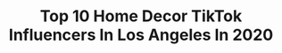 ---
title: Top 10 Home Decor TikTok Influencers In Los Angeles In 2020
description: >-
  Find top home decor TikTok influencers in Los Angeles in 2020. Most popular hashtags: #fyp #homedecor #losangeles #foryou.
platform: TikTok
hits: 26
text_top: Analyze the best TikTok accounts on inBeat.
text_bottom: Our search engine has 26 TikTok influencers like this in Los Angeles, United States for you to contact.
profiles:
  - username: "totallygio"
    fullname: >-
      TotallyGio
    bio: >-
      I dunno.
    location: "United States"
    followers: 23700
    engagement: 571
    commentsToLikes: 0.026156
    id: ckblf1y3r90jq0j23hmv5y0t2
    verified: false
    hashtags: "#vegan, #dadjokes, #fyp, #vibewithus"
  - username: "saratoufali"
    fullname: >-
      Sara Toufali
    bio: >-
      los angeles, CA 🌴 ig @saratoufali
    location: "United States"
    followers: 9373
    engagement: 651
    commentsToLikes: 0.022758
    id: ckavrnwkh3qid0j23i98c4ura
    verified: false
    hashtags: "#plantlady, #plantparent, #couplelife, #plantlover"
  - username: "emantheegyptian"
    fullname: >-
      Eman
    bio: >-
      professional hype woman always smiling ig: thedailyeman cash app: $ehass14
    location: "United States"
    followers: 6482
    engagement: 768
    commentsToLikes: 0.012623
    id: ckb9bhm9vxrwf0j235up6r0b3
    verified: false
    hashtags: "#glowup, #everydayscience, #fyp, #weightloss"
  - username: "designbuildla"
    fullname: >-
      DESIGNBUILDLA
    bio: >-
      INTERIOR + ARCHITECTURAL DESIGN 📍LOS ANGELES www.designbuild.LA
    location: "United States"
    followers: 12000
    engagement: 681
    commentsToLikes: 0.012560
    id: ckcp0ro2sawss0j231czyzz47
    verified: false
    hashtags: "#fashiontiktok, #kendalljenner, #interiordesigner, #interiordesign"
  - username: "probablyfromgoodwill"
    fullname: >-
      bailey
    bio: >-
      ig: @probablyfromgoodwill
    location: "United States"
    followers: 15800
    engagement: 1733
    commentsToLikes: 0.012261
    id: ckcj1qp0k3zrz0j23y2vohy84
    verified: false
    hashtags: "#tinyapartment, #apartment, #diy, #foryourpage"
  - username: "dababy_bossman"
    fullname: >-
      Baby On Baby❤️
    bio: >-
      BillionDollarBabyEntertainmentCEO Official Tiktok of DaBaby Ran by management
    location: "United States"
    followers: 161400
    engagement: 1488
    commentsToLikes: 0.015695
    id: ckbf3glcyr5s70j23nbvgnl03
    verified: false
    hashtags: "#viral, #foryoupage, #kirk, #dababy"
  - username: "nicholalalaslim"
    fullname: >-
      Nicholas Lim
    bio: >-
      SG • CA 🇸🇬 🇺🇸 It’s just a joke
    location: "United States"
    followers: 19200
    engagement: 1160
    commentsToLikes: 0.064647
    id: ckbfabfvb1mwn0j23sw9ljvlj
    verified: false
    hashtags: "#girlfriend, #love, #couplegoals, #spaceforcewalk"
  - username: "rubysdurant"
    fullname: >-
      ruby simone 🥂
    bio: >-
      los angeles ig: @rubydurant ♏️🖤
    location: "United States"
    followers: 14000
    engagement: 822
    commentsToLikes: 0.072963
    id: ck8kksyiw0tg90j787wv1r7tp
    verified: false
    hashtags: "#colorcustomizer, #fyp, #foryou, #indoorlooks"
  - username: "wasiclothing"
    fullname: >-
      Wasi Clothing
    bio: >-
      🇧🇴 Small biz based in Los Angeles! Click link to check out shop!
    location: "United States"
    followers: 75400
    engagement: 2071
    commentsToLikes: 0.038919
    id: ckbf4mgp0t46m0j232lcn5438
    verified: false
    hashtags: "#familialatina, #fyp, #goodvibes, #dayinmylife"
  - username: "norwegianwoodangie"
    fullname: >-
      Angie Johnson
    bio: >-
      Los Angeles, Small Biz Owner, Dog Obsessed, Product Designer, DIY/Renos, Plants
    location: "United States"
    followers: 8861
    engagement: 608
    commentsToLikes: 0.081645
    id: ckcdmdchta42i0j239vzp8zs3
    verified: false
    hashtags: "#genx, #learnontiktok, #selfemployedlife, #manitoba"
---